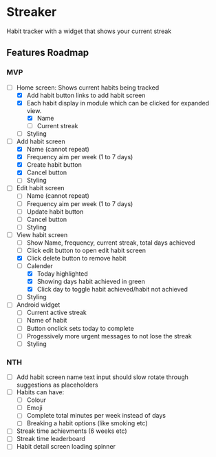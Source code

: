 # Streaker

Habit tracker with a widget that shows your current streak

## Features Roadmap

### MVP

- [ ] Home screen: Shows current habits being tracked
  - [x] Add habit button links to add habit screen
  - [x] Each habit display in module which can be clicked for expanded view.
    - [x] Name
    - [ ] Current streak
  - [ ] Styling
- [ ] Add habit screen
  - [x] Name (cannot repeat)
  - [x] Frequency aim per week (1 to 7 days)
  - [x] Create habit button
  - [x] Cancel button
  - [ ] Styling
- [ ] Edit habit screen
  - [ ] Name (cannot repeat)
  - [ ] Frequency aim per week (1 to 7 days)
  - [ ] Update habit button
  - [ ] Cancel button
  - [ ] Styling
- [ ] View habit screen
  - [ ] Show Name, frequency, current streak, total days achieved
  - [ ] Click edit button to open edit habit screen
  - [x] Click delete button to remove habit
  - [ ] Calender
    - [x] Today highlighted
    - [x] Showing days habit achieved in green
    - [x] Click day to toggle habit achieved/habit not achieved
  - [ ] Styling
- [ ] Android widget
  - [ ] Current active streak
  - [ ] Name of habit
  - [ ] Button onclick sets today to complete
  - [ ] Progessively more urgent messages to not lose the streak
  - [ ] Styling

### NTH

- [ ] Add habit screen name text input should slow rotate through suggestions as placeholders
- [ ] Habits can have:
  - [ ] Colour
  - [ ] Emoji
  - [ ] Complete total minutes per week instead of days
  - [ ] Breaking a habit options (like smoking etc)
- [ ] Streak time achievments (6 weeks etc)
- [ ] Streak time leaderboard
- [ ] Habit detail screen loading spinner
